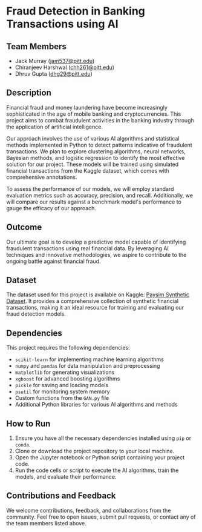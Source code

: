 # Fraud Detection in Banking Transactions using AI

## Team Members
- Jack Murray (jam537@pitt.edu)
- Chiranjeev Harshwal (chh261@pitt.edu)
- Dhruv Gupta (dhg29@pitt.edu)

## Description
Financial fraud and money laundering have become increasingly sophisticated in the age of mobile banking and cryptocurrencies. This project aims to combat fraudulent activities in the banking industry through the application of artificial intelligence.

Our approach involves the use of various AI algorithms and statistical methods implemented in Python to detect patterns indicative of fraudulent transactions. We plan to explore clustering algorithms, neural networks, Bayesian methods, and logistic regression to identify the most effective solution for our project. These models will be trained using simulated financial transactions from the Kaggle dataset, which comes with comprehensive annotations.

To assess the performance of our models, we will employ standard evaluation metrics such as accuracy, precision, and recall. Additionally, we will compare our results against a benchmark model's performance to gauge the efficacy of our approach.

## Outcome
Our ultimate goal is to develop a predictive model capable of identifying fraudulent transactions using real financial data. By leveraging AI techniques and innovative methodologies, we aspire to contribute to the ongoing battle against financial fraud.

## Dataset
The dataset used for this project is available on Kaggle: [Paysim Synthetic Dataset](https://www.kaggle.com/datasets/ealaxi/paysim1). It provides a comprehensive collection of synthetic financial transactions, making it an ideal resource for training and evaluating our fraud detection models.

## Dependencies
This project requires the following dependencies:
- `scikit-learn` for implementing machine learning algorithms
- `numpy` and `pandas` for data manipulation and preprocessing
- `matplotlib` for generating visualizations
- `xgboost` for advanced boosting algorithms
- `pickle` for saving and loading models
- `psutil` for monitoring system memory
- Custom functions from the `GAN.py` file
- Additional Python libraries for various AI algorithms and methods

## How to Run
1. Ensure you have all the necessary dependencies installed using `pip` or `conda`.
2. Clone or download the project repository to your local machine.
3. Open the Jupyter notebook or Python script containing your project code.
4. Run the code cells or script to execute the AI algorithms, train the models, and evaluate their performance.

## Contributions and Feedback
We welcome contributions, feedback, and collaborations from the community. Feel free to open issues, submit pull requests, or contact any of the team members listed above.
